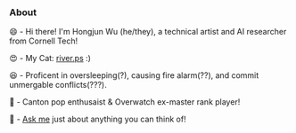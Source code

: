 ### About
😄 - Hi there! I'm Hongjun Wu (he/they), a technical artist and AI researcher from Cornell Tech!

😍 - My Cat: [river.ps](https://www.instagram.com/river.ps/) :) 

😆 - Proficent in oversleeping(?), causing fire alarm(??), and commit unmergable conflicts(???).  

🥰 - Canton pop enthusaist & Overwatch ex-master rank player!

💬 - [Ask me]((https://me.hongjunwu.com/contact/)) just about anything you can think of!  
